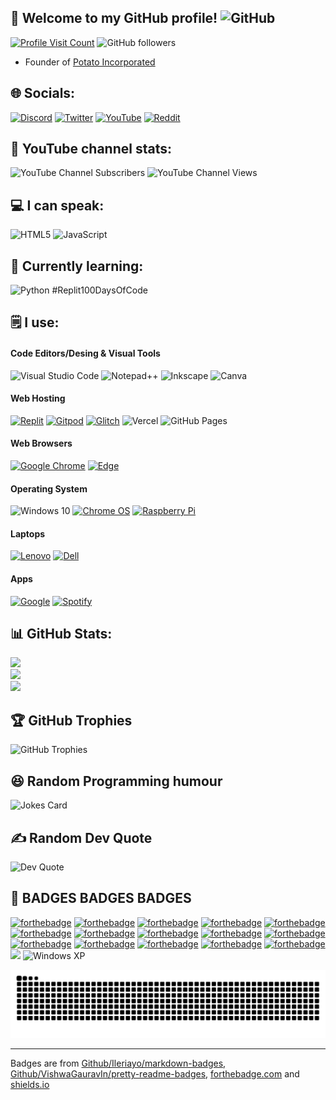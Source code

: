 ## 👀 Welcome to my GitHub profile! ![GitHub](https://img.shields.io/badge/github-%23121011.svg?style=for-the-badge&logo=github&logoColor=white)

[![Profile Visit Count](https://visitcount.itsvg.in/api?id=RadioactivePotato&label=Profile%20Visits&color=0&icon=2&pretty=false)](https://visitcount.itsvg.in)
![GitHub followers](https://img.shields.io/github/followers/RadioactivePotato?style=social)

- Founder of [Potato Incorporated](https://github.com/Potato-Incorporated)

## 🌐 Socials:
[![Discord](https://img.shields.io/badge/Discord-%235865F2.svg?style=for-the-badge&logo=discord&logoColor=white)](https://discordapp.com/users/1007668866731757671)
[![Twitter](https://img.shields.io/badge/Twitter-%231DA1F2.svg?style=for-the-badge&logo=Twitter&logoColor=white)](https://twitter.com/RadioactiveP724)
[![YouTube](https://img.shields.io/badge/YouTube-%23FF0000.svg?style=for-the-badge&logo=YouTube&logoColor=white)](https://youtube.com/@radioactive.potato) 
[![Reddit](https://img.shields.io/badge/Reddit-%23FF4500.svg?style=for-the-badge&logo=Reddit&logoColor=white)](https://reddit.com/u/FuzzyFanta724)

## 🎥 YouTube channel stats:
![YouTube Channel Subscribers](https://img.shields.io/youtube/channel/subscribers/UCNvTYoeig9zcDVLlZuW4KjA?style=social)
![YouTube Channel Views](https://img.shields.io/youtube/channel/views/UCNvTYoeig9zcDVLlZuW4KjA?style=social) 

## 💻 I can speak:
![HTML5](https://img.shields.io/badge/html5-%23E34F26.svg?style=for-the-badge&logo=html5&logoColor=white)
![JavaScript](https://img.shields.io/badge/javascript-%23323330.svg?style=for-the-badge&logo=javascript&logoColor=%23F7DF1E)

## ‍🏫 Currently learning:
![Python](https://img.shields.io/badge/python-3670A0?style=for-the-badge&logo=python&logoColor=ffdd54) #Replit100DaysOfCode

## 🗒 I use:

#### Code Editors/Desing & Visual Tools
![Visual Studio Code](https://img.shields.io/badge/Visual%20Studio%20Code-0078d7.svg?style=for-the-badge&logo=visual-studio-code&logoColor=white)
![Notepad++](https://img.shields.io/badge/Notepad++-90E59A.svg?style=for-the-badge&logo=notepad%2b%2b&logoColor=black)
![Inkscape](https://img.shields.io/badge/Inkscape-e0e0e0?style=for-the-badge&logo=inkscape&logoColor=080A13)
![Canva](https://img.shields.io/badge/-Canva-7a29e7?style=for-the-badge&logo=canva)

#### Web Hosting
[![Replit](https://img.shields.io/badge/Replit-DD1200?style=for-the-badge&logo=Replit&logoColor=white)](https://replit.com/@RadioactivePotato/)
[![Gitpod](https://img.shields.io/badge/gitpod-f06611.svg?style=for-the-badge&logo=gitpod&logoColor=white)](https://www.gitpod.io)
[![Glitch](https://img.shields.io/badge/glitch-%233333FF.svg?style=for-the-badge&logo=glitch&logoColor=white)](https://glitch.com)
![Vercel](https://img.shields.io/badge/vercel-%23000000.svg?style=for-the-badge&logo=vercel&logoColor=white)
![GitHub Pages](https://img.shields.io/badge/-GitHub%20Pages-000?style=for-the-badge&logo=github)

#### Web Browsers
[![Google Chrome](https://img.shields.io/badge/Google%20Chrome-4285F4?style=for-the-badge&logo=GoogleChrome&logoColor=white)](https://www.google.com/chrome)
[![Edge](https://img.shields.io/badge/Edge-0078D7?style=for-the-badge&logo=Microsoft-edge&logoColor=white)](https://www.microsoft.com/en-us/edge)

#### Operating System
![Windows 10](https://img.shields.io/badge/Windows-0078D6?style=for-the-badge&logo=windows&logoColor=white)
[![Chrome OS](https://img.shields.io/badge/chrome%20os-3d89fc?style=for-the-badge&logo=google%20chrome&logoColor=white)](https://www.google.com/chromebook/chrome-os)
[![Raspberry Pi](https://img.shields.io/badge/-RaspberryPi-C51A4A?style=for-the-badge&logo=Raspberry-Pi)](https://www.raspberrypi.com)

#### Laptops
[![Lenovo](https://img.shields.io/badge/lenovo-E2231A?style=for-the-badge&logo=lenovo&logoColor=white)](https://lenovo.com)
[![Dell](https://img.shields.io/badge/-Dell-0473b0?style=for-the-badge&logo=Dell)](https://www.dell.com)

#### Apps
[![Google](https://img.shields.io/badge/google-4285F4?style=for-the-badge&logo=google&logoColor=white)](https://google.com)
[![Spotify](https://img.shields.io/badge/Spotify-1ED760?style=for-the-badge&logo=spotify&logoColor=white)](https://open.spotify.com/user/z9ijbu7b06cspshlalll571mh)

## 📊 GitHub Stats:
![](https://github-readme-stats.vercel.app/api?username=RadioactivePotato&theme=dark&hide_border=false&include_all_commits=false&count_private=true)<br/>
![](https://github-readme-streak-stats.herokuapp.com/?user=RadioactivePotato&theme=dark&hide_border=false)<br/>
![](https://github-readme-stats.vercel.app/api/top-langs/?username=RadioactivePotato&theme=dark&hide_border=false&include_all_commits=false&count_private=true&layout=compact)

## 🏆 GitHub Trophies
![GitHub Trophies](https://github-profile-trophy.vercel.app/?username=RadioactivePotato&theme=onedark&no-frame=false&no-bg=false&margin-w=4)

## 😆 Random Programming humour
![Jokes Card](https://readme-jokes.vercel.app/api?hideBorder&theme=cobalt&qColor=%23944bcc&aColor=%23bbdb51)

## ✍️ Random Dev Quote
![Dev Quote](https://quotes-github-readme.vercel.app/api?type=horizontal&theme=tokyonight)

## 🚩 BADGES BADGES BADGES
[![forthebadge](https://forthebadge.com/images/badges/powered-by-electricity.svg)](https://forthebadge.com)
[![forthebadge](https://forthebadge.com/images/badges/built-with-love.svg)](https://forthebadge.com)
[![forthebadge](https://forthebadge.com/images/badges/uses-badges.svg)](https://forthebadge.com)
[![forthebadge](https://forthebadge.com/images/badges/made-with-markdown.svg)](https://forthebadge.com)
[![forthebadge](https://forthebadge.com/images/badges/contains-cat-gifs.svg)](https://forthebadge.com)
[![forthebadge](https://forthebadge.com/images/badges/ctrl-c-ctrl-v.svg)](https://forthebadge.com)
[![forthebadge](https://forthebadge.com/images/badges/you-didnt-ask-for-this.svg)](https://forthebadge.com)
[![forthebadge](https://forthebadge.com/images/badges/powered-by-jeffs-keyboard.svg)](https://forthebadge.com)
[![forthebadge](https://forthebadge.com/images/badges/not-a-bug-a-feature.svg)](https://forthebadge.com)
[![forthebadge](https://forthebadge.com/images/badges/for-robots.svg)](https://forthebadge.com)
[![forthebadge](https://forthebadge.com/images/badges/designed-in-etch-a-sketch.svg)](https://forthebadge.com)
[![forthebadge](https://forthebadge.com/images/badges/built-with-grammas-recipe.svg)](https://forthebadge.com)
[![forthebadge](https://forthebadge.com/images/badges/as-seen-on-tv.svg)](https://forthebadge.com)
[![forthebadge](https://forthebadge.com/images/badges/built-by-developers.svg)](https://forthebadge.com)
[![forthebadge](https://forthebadge.com/images/badges/0-percent-optimized.svg)](https://forthebadge.com)
<img src="https://github.com/RadioactivePotato/RadioactivePotato/raw/main/radioactive-potato.svg">
![Windows XP](https://img.shields.io/badge/Windows%20xp-003399?style=for-the-badge&logo=windowsxp&logoColor=white)

<p align="center">
<img src="https://github.com/VishwaGauravIn/VishwaGauravIn/blob/output/github-contribution-grid-snake.svg">
</p>

---
Badges are from [Github/Ileriayo/markdown-badges](https://github.com/Ileriayo/markdown-badges), [Github/VishwaGauravIn/pretty-readme-badges](https://github.com/VishwaGauravIn/pretty-readme-badges), [forthebadge.com](https://forthebadge.com) and [shields.io](https://shields.io)
